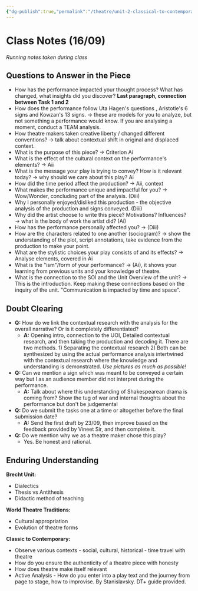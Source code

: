 ```yaml
---
{"dg-publish":true,"permalink":"/theatre/unit-2-classical-to-contemporary/task-1-notes/","dgHomeLink":true,"dgPassFrontmatter":false}
---
```


# Class Notes (16/09)
*Running notes taken during class*
## Questions to Answer in the Piece 
- How has the performance impacted your thought process? What has changed, what insights did you discover? **Last paragraph, connection between Task 1 and 2**
- How does the performance follow Uta Hagen's questions , Aristotle's 6 signs and Kowzan's 13 signs. → these are models for you to analyze, but not something a performance would know. If you are analysing a moment, conduct a TEAM analysis. 
- How theatre makers taken creative liberty / changed different conventions? → talk about contextual shift in original and displaced context.
- What is the purpose of this piece? → Criterion Ai
- What is the effect of the cultural context on the performance's elements? → Aii
- What is the message your play is trying to convey? How is it relevant today? → why should we care about this play? Ai
- How did the time period affect the production? → Aii, context
- What makes the performance unique and impactful for you? → Wow/Wonder, concluding part of the analysis. (Diii)
- Why I personally enjoyed/disliked this production - the objective analysis of the production and signs conveyed. (Diii)
- Why did the artist choose to write this piece? Motivations? Influences? → what is the body of work the artist did? (Ai)
- How has the performance personally affected you? → (Diii)
- How are the characters related to one another (sociogram)? → show the understanding of the plot, script annotations, take evidence from the production to make your point. 
- What are the stylistic choices your play consists of and its effects? → Analyse elements, covered in Ai
- What is the "ism"/form of your performance? → (Ai), it shows your learning from previous units and your knowledge of theatre.
- What is the connection to the SOI and the Unit Overview of the unit? → This is the introduction. Keep making these connections based on the inquiry of the unit. "Communication is impacted by time and space". 

## Doubt Clearing
- **Q:** How do we link the contextual research with the analysis for the overall narrative? Or is it completely differentiated?
	- **A:** Opening intro, connection to the UOI, Detailed contextual research, and then taking the production and decoding it. There are two methods. 1) Separating the contextual research 2)  Both can be synthesized by using the actual performance analysis intertwined with the contextual research where the knowledge and understanding is demonstrated.  *Use pictures as much as possible!*
- **Q:** Can we mention a sign which was meant to be conveyed a certain way but I as an audience member did not interpret during the performance.
	- **A:** Talk about where this understanding of Shakespearean drama is coming from? Show the tug of war and internal thoughts about the performance but don't be judgemental
- **Q:** Do we submit the tasks one at a time or altogether before the final submission date?
	- **A:** Send the first draft by 23/09, then improve based on the feedback provided by Vineet Sir, and then complete it. 
- **Q:** Do we mention why we as a theatre maker chose this play?
	- Yes. Be honest and rational.


## Enduring Understanding
**Brecht Unit:**
- Dialectics 
- Thesis vs Antithesis
- Didactic method of teaching

**World Theatre Traditions:**
- Cultural appropriation
- Evolution of theatre forms

**Classic to Contemporary:**
- Observe various contexts - social, cultural, historical - time travel with theatre
- How do you ensure the authenticity of a theatre piece with honesty
- How does theatre make itself relevant
- Active Analysis - How do you enter into a play text and the journey from page to stage, how to improvise. By Stanislavsky. DT+ guide provided.


